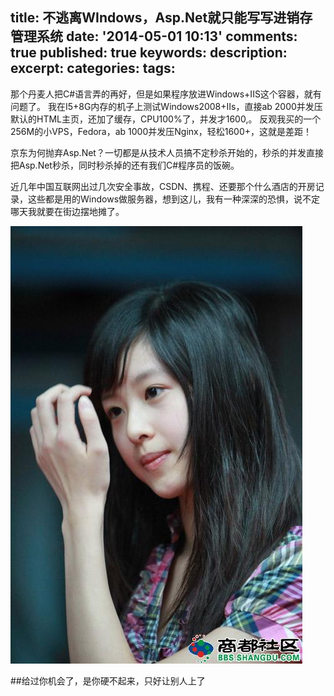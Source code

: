 title: 不逃离WIndows，Asp.Net就只能写写进销存管理系统
date: '2014-05-01 10:13'
comments: true
published: true
keywords: 
description: 
excerpt: 
categories: 
tags: 
---

那个丹麦人把C#语言弄的再好，但是如果程序放进Windows+IIS这个容器，就有问题了。
我在I5+8G内存的机子上测试Windows2008+IIs，直接ab 2000并发压默认的HTML主页，还加了缓存，CPU100%了，并发才1600,。
反观我买的一个256M的小VPS，Fedora，ab 1000并发压Nginx，轻松1600+，这就是差距！

京东为何抛弃Asp.Net？一切都是从技术人员搞不定秒杀开始的，秒杀的并发直接把Asp.Net秒杀，同时秒杀掉的还有我们C#程序员的饭碗。

近几年中国互联网出过几次安全事故，CSDN、携程、还要那个什么酒店的开房记录，这些都是用的Windows做服务器，想到这儿，我有一种深深的恐惧，说不定哪天我就要在街边摆地摊了。

![](/images/113313vo9pvv8czhsk49z4[1].jpg)

##给过你机会了，是你硬不起来，只好让别人上了